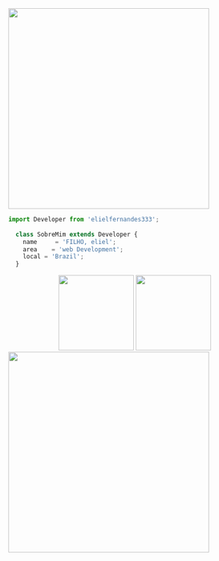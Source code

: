  <img align="center" height="400em" src="https://64.media.tumblr.com/352cb8339fb6a6781f95077417685d5f/4cb3367a525da6fa-c4/s1280x1920/0511931e08a10735401226261157b36200a42767.gifv"/>

```js
import Developer from 'elielfernandes333';
  
  class SobreMim extends Developer {
    name     = 'FILHO, eliel';
    area    = 'web Development';
    local = 'Brazil';
  }
```
<div align="center">
  <img height="150em" src="https://github-readme-stats.vercel.app/api/?username=elielfernandes333&include_all_commits=true&count_private=true"/>
  <img height="150em"src="https://github-readme-stats.vercel.app/api/top-langs/?username=elielfernandes333"/>
  </div>


   <img align="center" height="400em" src="https://i.pinimg.com/originals/dc/d8/d7/dcd8d7968e54b4d5ef50ba66e37512fe.gif">
